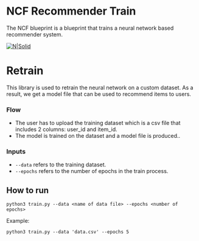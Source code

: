 # NCF Recommender Train  
The NCF blueprint is a blueprint that trains a neural network based recommender system.

[![N|Solid](https://cnvrg.io/wp-content/uploads/2018/12/logo-dark.png)](https://nodesource.com/products/nsolid)

# Retrain
This library is used to retrain the neural network on a custom dataset.
As a result, we get a model file that can be used to recommend items to users. 
### Flow
- The user has to upload the training dataset which is a csv file that includes 2 columns: user_id and item_id.
- The model is trained on the dataset and a model file is produced..

### Inputs
- `--data` refers to the training dataset.
- `--epochs` refers to the number of epochs in the train process.

 
## How to run
```
python3 train.py --data <name of data file> --epochs <number of epochs>
```
Example:
```
python3 train.py --data 'data.csv' --epochs 5
```